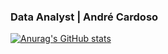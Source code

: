 ### Data Analyst | André Cardoso

[![Anurag's GitHub stats](https://github-readme-stats.vercel.app/api?username=andrelgcardoso&show_icons=true&theme=highcontrast)](https://github.com/andrelgcardoso/github-readme-stats)

